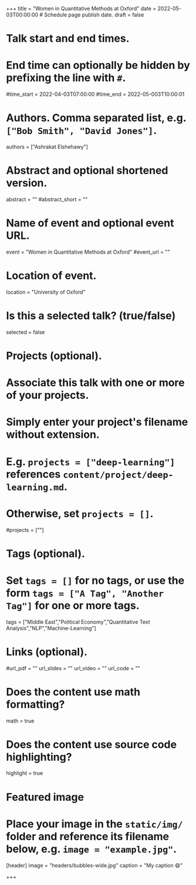 
+++
title = "Women in Quantitative Methods at Oxford"
date = 2022-05-03T00:00:00  # Schedule page publish date.
draft = false

# Talk start and end times.
#   End time can optionally be hidden by prefixing the line with `#`.
#time_start = 2022-04-03T07:00:00
#time_end = 2022-05-003T10:00:01

# Authors. Comma separated list, e.g. `["Bob Smith", "David Jones"]`.
authors = ["Ashrakat Elshehawy"]

# Abstract and optional shortened version.
abstract = ""
#abstract_short = ""

# Name of event and optional event URL.
event = "Women in Quantitative Methods at Oxford"
#event_url = ""

# Location of event.
location = "University of Oxford"

# Is this a selected talk? (true/false)
selected = false

# Projects (optional).
#   Associate this talk with one or more of your projects.
#   Simply enter your project's filename without extension.
#   E.g. `projects = ["deep-learning"]` references `content/project/deep-learning.md`.
#   Otherwise, set `projects = []`.
#projects = [""]

# Tags (optional).
#   Set `tags = []` for no tags, or use the form `tags = ["A Tag", "Another Tag"]` for one or more tags.
tags = ["Middle East","Political Economy","Quantitative Text Analysis","NLP","Machine-Learning"]

# Links (optional).
#url_pdf = ""
url_slides = ""
url_video = ""
url_code = ""

# Does the content use math formatting?
math = true

# Does the content use source code highlighting?
highlight = true

# Featured image
# Place your image in the `static/img/` folder and reference its filename below, e.g. `image = "example.jpg"`.
[header]
image = "headers/bubbles-wide.jpg"
caption = "My caption :smile:"

+++

